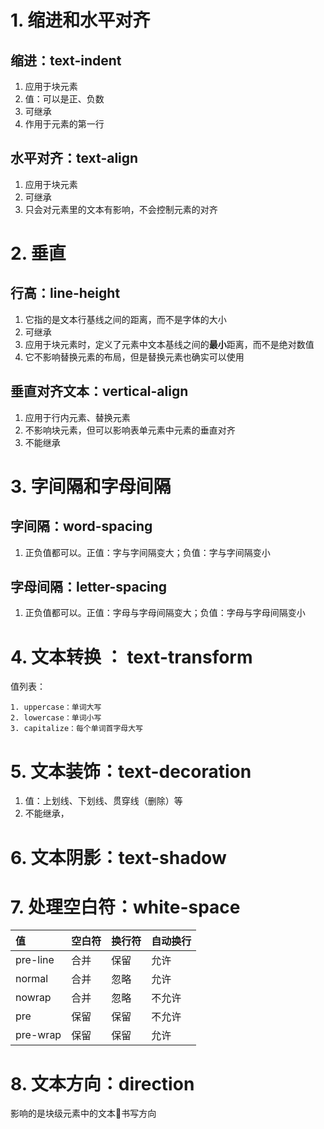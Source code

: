 # 1. 缩进和水平对齐

## 缩进：text-indent

1. 应用于块元素
2. 值：可以是正、负数
3. 可继承
4. 作用于元素的第一行

## 水平对齐：text-align

1. 应用于块元素
2. 可继承
3. 只会对元素里的文本有影响，不会控制元素的对齐

# 2. 垂直

## 行高：line-height

1. 它指的是文本行基线之间的距离，而不是字体的大小
2. 可继承
3. 应用于块元素时，定义了元素中文本基线之间的**最小**距离，而不是绝对数值
4. 它不影响替换元素的布局，但是替换元素也确实可以使用


## 垂直对齐文本：vertical-align

1. 应用于行内元素、替换元素
2. 不影响块元素，但可以影响表单元素中元素的垂直对齐
3. 不能继承


# 3. 字间隔和字母间隔

## 字间隔：word-spacing

1. 正负值都可以。正值：字与字间隔变大；负值：字与字间隔变小

## 字母间隔：letter-spacing

1. 正负值都可以。正值：字母与字母间隔变大；负值：字母与字母间隔变小

# 4. 文本转换 ： text-transform

值列表：

    1. uppercase：单词大写
    2. lowercase：单词小写
    3. capitalize：每个单词首字母大写

# 5. 文本装饰：text-decoration

1. 值：上划线、下划线、贯穿线（删除）等
2. 不能继承，

# 6. 文本阴影：text-shadow

# 7. 处理空白符：white-space

|值|空白符|换行符|自动换行|
|:-|:-|:-|:-|
|pre-line|合并|保留|允许|
|normal|合并|忽略|允许|
|nowrap|合并|忽略|不允许|
|pre|保留|保留|不允许|
|pre-wrap|保留|保留|允许|

# 8. 文本方向：direction

影响的是块级元素中的文本书写方向
